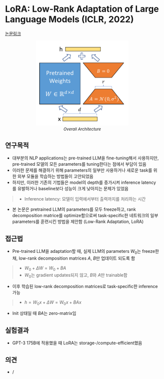 # LoRA: Low-Rank Adaptation of Large Language Models (ICLR, 2022)

[논문링크](https://arxiv.org/abs/2106.09685)

<p align="center">
    <img width="300" alt='fig1' src="../img/hu2021lora.png?raw=true"></br>
    <em><font size=2>Overall Architecture</font></em>
</p>

## 연구목적
- 대부분의 NLP applications는 pre-trained LLM을 fine-tuning해서 사용하지만, pre-trained 모델의 모든 parameters를 tuning한다는 점에서 부담이 있음
- 이러한 문제를 해결하기 위해 parameters의 일부만 사용하거나 새로운 task를 위한 외부 모듈을 학습하는 방법들이 고안되었음
- 하지만, 이러한 기존의 기법들은 model의 depth를 증가시켜 inference latency를 유발하거나 baseline보다 성능이 크게 낮아지는 문제가 있었음
> - Inference latency: 모델이 입력에서부터 출력까지를 처리하는 시간
- 본 논문은 pretrained LLM의 parameters를 모두 freeze하고, rank decomposition matrice를 optimize함으로써 task-specific한 네트워크의 일부 parameters를 훈련시킨 방법을 제안함 (Low-Rank Adaptation, LoRA)

## 접근법
- Pre-trained LLM을 adaptation할 때, 실제 LLM의 parameters $W_0$는 freeze한 채, low-rank decomposition matrices $A$, $B$만 업데이트 되도록 함
> - $W_0 + \Delta{W}=W_0 + BA$
> - $W_0$는 gradient updates되지 않고, $B$와 $A$만 trainable함
- 이후 학습된 low-rank decomposition matrices로 task-specific한 inference 가능
> - $h=W_0{x}+\Delta{W}=W_0{x}+BAx$
- Init 상태일 때 $BA$는 zero-matrix임

## 실험결과
- GPT-3 175B에 적용했을 때 LoRA는 storage-/compute-efficient했음

## 의견
- /